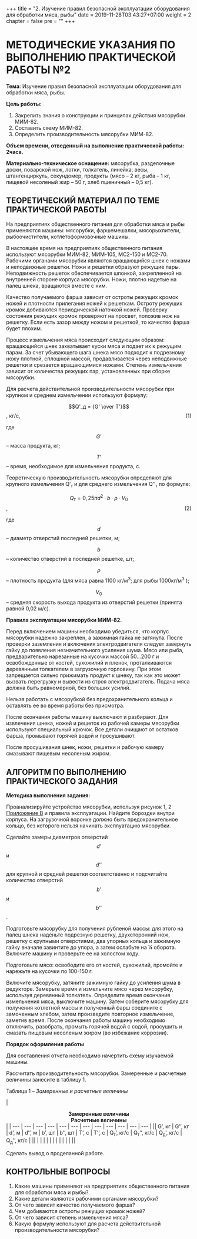 +++
title = "2. Изучение правил безопасной эксплуатации оборудования для обработки мяса, рыбы"
date = 2019-11-28T03:43:27+07:00
weight = 2
chapter = false
pre = ""
+++

# МЕТОДИЧЕСКИЕ УКАЗАНИЯ ПО ВЫПОЛНЕНИЮ ПРАКТИЧЕСКОЙ РАБОТЫ №2

**Тема**: Изучение правил безопасной эксплуатации оборудования для обработки мяса, рыбы.

**Цель работы:**

1.  Закрепить знания о конструкции и принципах действия мясорубки МИМ-82.
2.  Составить схему МИМ-82.
3.  Определить производительность мясорубки МИМ-82.

**Объем времени, отведенный на выполнение практической работы: 2часа.**

**Материально-техническое оснащение:** мясорубка, разделочные доски, поварской нож, лотки, толкатель, линейка, весы, штангенциркуль, секундомер, продукты (мясо – 2 кг, рыба – 1 кг, пищевой несоленый жир – 50 г, хлеб пшеничный – 0,5 кг).

## ТЕОРЕТИЧЕСКИЙ МАТЕРИАЛ ПО ТЕМЕ ПРАКТИЧЕСКОЙ РАБОТЫ

На предприятиях общественного питания для обработки мяса и рыбы применяются машины: мясорубки, фаршемешалки, мясорыхлители, рыбоочистители, котлетоформовочные машины.

В настоящее время на предприятиях общественного питания используют мясорубки МИМ-82, МИМ-105, МС2-150 и МС2-70\. Рабочими органами мясорубки являются вращающийся шнек с ножами и неподвижные решетки. Ножи и решетки образуют режущие пары. Неподвижность решеток обеспечивается шпонкой, закрепленной на внутренней стороне корпуса мясорубки. Ножи, плотно надетые на палец шнека, вращаются вместе с ним.

Качество получаемого фарша зависит от остроты режущих кромок ножей и плотности прилегания ножей к решеткам. Остроту режущих кромок добиваются периодической наточкой ножей. Проверку состояния режущих кромок проверяют на просвет, положив нож на решетку. Если есть зазор между ножом и решеткой, то качество фарша будет плохим.

Процесс измельчения мяса происходит следующим образом: вращающийся шнек захватывает куски мяса и подает их к режущим парам. За счет убывающего шага шнека мясо подходит к подрезному ножу плотной, сплошной массой, продавливается через неподвижные решетки и срезается вращающимися ножами. Степень измельчения зависит от количества режущих пар, установленных при сборке мясорубки.

Для расчета действительной производительности мясорубки при крупном и среднем измельчении используют формулу:

$$Q'_д = {G' \over T'}$$, кг/с, <a style="float: right;">  (1) </a>

где $$G’$$ – масса продукта, кг;

$$Т’$$ – время, необходимое для измельчения продукта, с.

Теоретическую производительность мясорубки определяют для крупного измельчения Q’<sub>т</sub> и для среднего измельчения Q’’<sub>т</sub> по формуле:

$$Q_т = 0,25πd^2·b·ρ·V_0$$ , <a style="float: right;">  (2) </a>

где $$d$$ – диаметр отверстий последней решетки, м;

$$b$$ – количество отверстий в последней решетке, шт;

$$ρ$$ – плотность продукта (для мяса равна 1100 кг/м<sup>3</sup>; для рыбы 1000кг/м<sup>3</sup> );

$$V_0$$ – средняя скорость выхода продукта из отверстий решетки (принята равной 0,02 м/с).

**Правила эксплуатации мясорубки МИМ-82.**

Перед включением машины необходимо убедиться, что корпус мясорубки надежно закреплен, а зажимная гайка не затянута. После проверки заземления и включения электродвигателя следует завернуть гайку до появления незначительного усиления шума. Мясо или рыба, предварительно нарезанные на кусочки массой 50…200 г и освобожденные от костей, сухожилий и пленок, проталкиваются деревянным толкателем в загрузочную горловину. При этом запрещается сильно прижимать продукт к шнеку, так как это может вызвать перегрузку и вывести из строя электродвигатель. Подача мяса должна быть равномерной, без больших усилий.

Нельзя работать с мясорубкой без предохранительного кольца и оставлять ее во время работы без присмотра.

После окончания работы машину выключают и разбирают. Для извлечения шнека, ножей и решеток из рабочей камеры мясорубки используют специальный крючок. Все детали очищают от остатков фарша, промывают горячей водой и просушивают.

После просушивания шнек, ножи, решетки и рабочую камеру смазывают пищевым несоленым жиром.

## АЛГОРИТМ ПО ВЫПОЛНЕНИЮ ПРАКТИЧЕСКОГО ЗАДАНИЯ

**Методика выполнения задания:**

Проанализируйте устройство мясорубки, используя рисунок 1, 2 [Приложение В](../../../pril/p3) и правила эксплуатации. Найдите бороздки внутри корпуса. На загрузочной воронке должно быть предохранительное кольцо, без которого нельзя начинать эксплуатацию мясорубки.

Сделайте замеры диаметров отверстий $$d’$$ и $$d’’$$ для крупной и средней решетки соответственно и подсчитайте количество отверстий $$b’$$ и $$b’’$$.

Подготовьте мясорубку для получения рубленой массы: для этого на палец шнека наденьте подрезную решетку, двухсторонний нож, решетку с крупными отверстиями, два упорных кольца и зажимную гайку вначале завинтите до упора, а затем ослабьте на ¼ оборота. Включите машину и проверьте ее на холостом ходу.

Подготовьте мясо: освободите его от костей, сухожилий, промойте и нарежьте на кусочки по 100-150 г.

Включите мясорубку, затяните зажимную гайку до усиления шума в редукторе. Замерьте время и измельчите мясо через мясорубку, используя деревянный толкатель. Определите время окончания измельчения мяса, выключите машину. Затем соберите мясорубку для получения котлетной массы и полученный фарш соедините с замоченным хлебом, затем произведите повторное измельчение, заметив время. После окончания работы машину необходимо отключить, разобрать, промыть горячей водой с содой, просушить и смазать пищевым несоленым жиром (во избежание коррозии).

**Порядок оформления работы**

Для составления отчета необходимо начертить схему изучаемой машины.

Рассчитать производительность мясорубки. Замеренные и расчетные величины занесите в таблицу 1.

Таблица 1 – *Замеренные и расчетные величины*

| <td colspan=8><center> <b>Замеренные величины</b></center>  <td colspan=4><center> <b>Расчетные величины</b></center> |
| --- | --- | --- | --- | --- | --- | --- | --- | --- | --- | --- | --- |
|| G’, кг | G’’, кг | d’, м | d’’, м | b’, шт | b’’, шт | T’, с | T’’, с | Q<sub>т</sub>’, кг/с | Q<sub>т</sub>’’, кг/с | Q<sub>д</sub>’, кг/с | Q<sub>д</sub>’’, кг/с |
||  |  |  |  |  |  |  |  |  |  |  |  ||

Сделать вывод о проделанной работе.

## КОНТРОЛЬНЫЕ ВОПРОСЫ

1.  Какие машины применяют на предприятиях общественного питания для обработки мяса и рыбы?
2.  Какие детали являются рабочими органами мясорубки?
3.  От чего зависит качество получаемого фарша?
4.  Чем добиваются остроты режущих кромок ножей?
5.  От чего зависит степень измельчения мяса?
6.  Какую формулу используют для расчета действительной производительности мясорубки?
